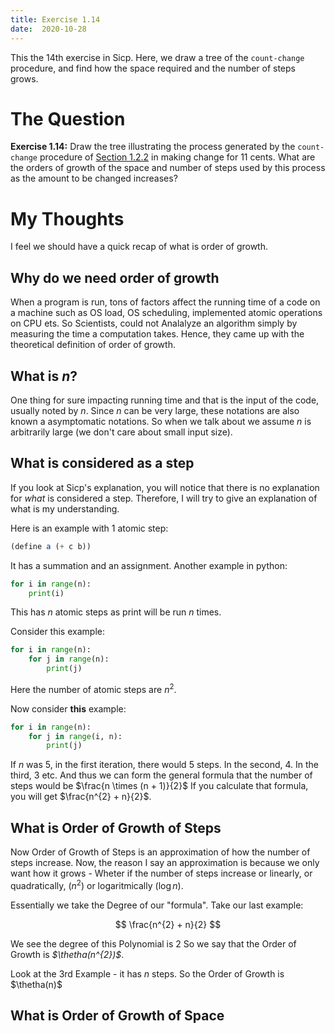 ```yaml
---
title: Exercise 1.14
date:  2020-10-28
---
```


This the 14th exercise in Sicp. Here, we draw
a tree of the `count-change` procedure, and find
how the space required and the number of steps
grows.

# The Question

**Exercise 1.14:** Draw the tree illustrating the process generated by
the `count-change` procedure of [Section 1.2.2](https://benjamin-philip.github.io/sicp/example-counting-change) in making change for
11 cents. What are the orders of growth of the space and number of
steps used by this process as the amount to be changed increases?

# My Thoughts

I feel we should have a quick recap of what is order of growth.

## Why do we need order of growth

When a program is run, tons of factors affect the running time of
a code on a machine such as OS load, OS scheduling, implemented atomic
operations on CPU ets. So Scientists, could not Analalyze an algorithm
simply by measuring the time a computation takes. Hence, they came
up with the theoretical definition of order of growth.

## What is *n*?

One thing for sure impacting running time and that is the input of the code,
usually noted by *n*. Since *n* can be very large, these notations are also
known a asymptomatic notations. So when we talk about we assume *n* is 
arbitrarily large (we don't care about small input size).

## What is considered as a step

If you look at Sicp's explanation, you will notice that there is no
explanation for *what* is considered a step. Therefore, I will try to
give an explanation of what is my understanding.

Here is an example with 1 atomic step:

```scheme
(define a (+ c b))
```

It has a summation and an assignment. Another example in python:

```python
for i in range(n):
    print(i)
```

This has *n* atomic steps as print will be run *n* times.

Consider this example:

```python
for i in range(n):
    for j in range(n):
        print(j)
```

Here the number of atomic steps are $n^{2}$.

Now consider **this** example:

```python
for i in range(n):
    for j in range(i, n):
        print(j)
```

If *n* was 5, in the first iteration, there would 5 steps. In the second, 4. In the third, 3 etc.
And thus we can form the general formula that the number of steps would be $\frac{n \times (n + 1)}{2}$
If you calculate that formula, you will get $\frac{n^{2} + n}{2}$.

## What is Order of Growth of Steps


Now Order of Growth of Steps is an approximation of how the number of steps increase.
Now, the reason I say an approximation is because we only want how it grows - 
Wheter if the number of steps increase or linearly, or quadratically, ($n^{2}$) or 
logaritmically ($\log n$).

Essentially we take the Degree of our "formula". Take our last example:

$$ \frac{n^{2} + n}{2} $$

We see the degree of this Polynomial is 2
So we say that the Order of Growth is *$\thetha(n^{2})$*.

Look at the 3rd Example - it has *n* steps. So the
Order of Growth is $\thetha(n)$

## What is Order of Growth of Space


